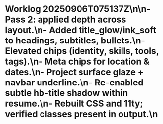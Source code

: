 # Worklog 20250906T075137Z\n\n- Pass 2: applied depth across layout.\n- Added title_glow/ink_soft to headings, subtitles, bullets.\n- Elevated chips (identity, skills, tools, tags).\n- Meta chips for location & dates.\n- Project surface glaze + navbar underline.\n- Re-enabled subtle hb-title shadow within resume.\n- Rebuilt CSS and 11ty; verified classes present in output.\n
